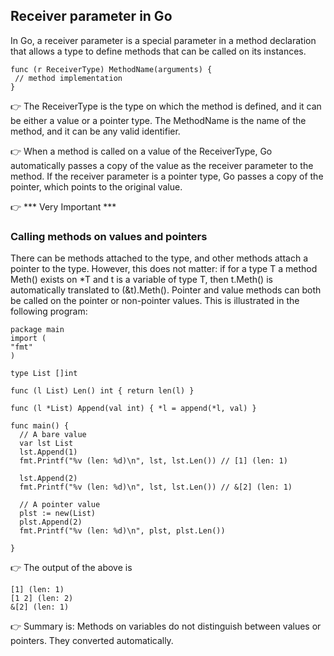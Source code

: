 ## Receiver parameter in Go 

In Go, a receiver parameter is a special parameter in a method declaration that allows a type to define methods that can be called on its instances.

```golang
func (r ReceiverType) MethodName(arguments) { 
 // method implementation 
}
```

👉 The ReceiverType is the type on which the method is defined, and it can be either a value or a pointer type. The MethodName is the name of the method, and it can be any valid identifier.

👉 When a method is called on a value of the ReceiverType, Go automatically passes a copy of the value as the receiver parameter to the method. If the receiver parameter is a pointer type, Go passes a copy of the pointer, which points to the original value.

👉 *** Very Important ***

### Calling methods on values and pointers
There can be methods attached to the type, and other methods attach a pointer to the type. However, this does not matter: if for a type T a method Meth() exists on *T and t is a variable of type T, then t.Meth() is automatically translated to (&t).Meth(). Pointer and value methods can both be called on the pointer or non-pointer values. This is illustrated in the following program:

```golang
package main
import (
"fmt"
)

type List []int

func (l List) Len() int { return len(l) }

func (l *List) Append(val int) { *l = append(*l, val) }

func main() {
  // A bare value
  var lst List
  lst.Append(1)
  fmt.Printf("%v (len: %d)\n", lst, lst.Len()) // [1] (len: 1)
  
  lst.Append(2)
  fmt.Printf("%v (len: %d)\n", lst, lst.Len()) // &[2] (len: 1)

  // A pointer value
  plst := new(List)
  plst.Append(2)
  fmt.Printf("%v (len: %d)\n", plst, plst.Len())

}
```

👉 The output of the above is 

```
[1] (len: 1)
[1 2] (len: 2)
&[2] (len: 1)
```

👉 Summary is:
Methods on variables do not distinguish between values or pointers.
They converted automatically.


